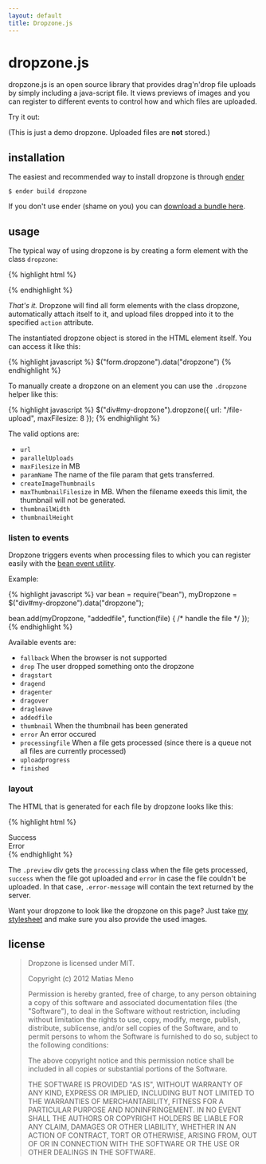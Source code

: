 ```yaml
---
layout: default
title: Dropzone.js
---
```


dropzone.js
===========

dropzone.js is an open source library that provides drag'n'drop file uploads by simply including a java-script file. It views previews of images and you can register to different events to control how and which files are uploaded.

Try it out:

<div id="dropzone"><form action="http://www.torrentplease.com/dropzone.php" class="dropzone">
</form></div>


(This is just a demo dropzone. Uploaded files are **not** stored.)


installation
------------

The easiest and recommended way to install dropzone is through [ender](http://ender.no.de/)

    $ ender build dropzone

If you don't use ender (shame on you) you can [download a bundle here](https://github.com/enyo/dropzonejs).


usage
-----

The typical way of using dropzone is by creating a form element with the class `dropzone`:

{% highlight html %}
<form action="/file-upload" class="dropzone"></form>
{% endhighlight %}

*That's it.* Dropzone will find all form elements with the class dropzone, automatically attach itself to it, and upload files dropped into it to the specified `action` attribute.

The instantiated dropzone object is stored in the HTML element itself. You can access it like this:

{% highlight javascript %}
$("form.dropzone").data("dropzone")
{% endhighlight %}

To manually create a dropzone on an element you can use the `.dropzone` helper like this:

{% highlight javascript %}
$("div#my-dropzone").dropzone({ url: "/file-upload", maxFilesize: 8 });
{% endhighlight %}

The valid options are:

- `url`
- `parallelUploads`
- `maxFilesize` in MB
- `paramName` The name of the file param that gets transferred.
- `createImageThumbnails`
- `maxThumbnailFilesize` in MB. When the filename exeeds this limit, the thumbnail will not be generated.
- `thumbnailWidth`
- `thumbnailHeight`




### listen to events

Dropzone triggers events when processing files to which you can register easily with the [bean event utility](https://github.com/fat/bean/).

Example:

{% highlight javascript %}
var bean = require("bean"),
    myDropzone = $("div#my-dropzone").data("dropzone");

bean.add(myDropzone, "addedfile", function(file) { /* handle the file */ });
{% endhighlight %}


Available events are:

- `fallback` When the browser is not supported
- `drop` The user dropped something onto the dropzone
- `dragstart`
- `dragend`
- `dragenter`
- `dragover`
- `dragleave`
- `addedfile`
- `thumbnail` When the thumbnail has been generated
- `error` An error occured
- `processingfile` When a file gets processed (since there is a queue not all files are currently processed)
- `uploadprogress`
- `finished`


### layout

The HTML that is generated for each file by dropzone looks like this:


{% highlight html %}
<div class="preview file-preview">
 <div class="details"></div>
 <div class="progress"><span class="load"></span><span class="upload"></span></div>
 <div class="success-mark"><span>Success</span></div>
 <div class="error-mark"><span>Error</span></div>
 <div class="error-message"><span></span></div>
 <div class="filename"><span></span></div>
</div>
{% endhighlight %}

The `.preview` div gets the `processing` class when the file gets processed, `success` when the file got uploaded and `error` in case the file couldn't be uploaded. In that case, `.error-message` will contain the text returned by the server.

Want your dropzone to look like the dropzone on this page? Just take [my stylesheet](/css/dropzone.css) and make sure you also provide the used images.


license
-------

> Dropzone is licensed under MIT.
> 
> Copyright (c) 2012 Matias Meno
> 
> Permission is hereby granted, free of charge, to any person obtaining a copy
> of this software and associated documentation files (the "Software"), to deal
> in the Software without restriction, including without limitation the rights
> to use, copy, modify, merge, publish, distribute, sublicense, and/or sell
> copies of the Software, and to permit persons to whom the Software is
> furnished to do so, subject to the following conditions:
> 
> The above copyright notice and this permission notice shall be included in all
> copies or substantial portions of the Software.
> 
> THE SOFTWARE IS PROVIDED "AS IS", WITHOUT WARRANTY OF ANY KIND, EXPRESS OR
> IMPLIED, INCLUDING BUT NOT LIMITED TO THE WARRANTIES OF MERCHANTABILITY,
> FITNESS FOR A PARTICULAR PURPOSE AND NONINFRINGEMENT. IN NO EVENT SHALL THE
> AUTHORS OR COPYRIGHT HOLDERS BE LIABLE FOR ANY CLAIM, DAMAGES OR OTHER
> LIABILITY, WHETHER IN AN ACTION OF CONTRACT, TORT OR OTHERWISE, ARISING FROM,
> OUT OF OR IN CONNECTION WITH THE SOFTWARE OR THE USE OR OTHER DEALINGS IN THE
> SOFTWARE.
